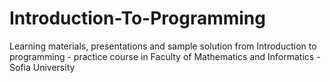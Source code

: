 # Introduction-To-Programming
Learning materials, presentations and sample solution from Introduction to programming - practice course in Faculty of Mathematics and Informatics - Sofia University
